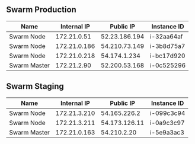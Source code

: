 ## Swarm Production
|  Name | Internal IP  | Public IP  | Instance ID |
|---|---|---|---|
| Swarm Node  | 172.21.0.51  |  52.23.186.194  | i-32aa64af
| Swarm Node  | 172.21.0.186  |  54.210.73.149  | i-3b8d75a7
| Swarm Node  | 172.21.0.218  |  54.174.1.234  | i-bc17d920
| Swarm Master  | 172.21.2.90  |  52.200.53.168  | i-0c525296
## Swarm Staging
|  Name | Internal IP  | Public IP  | Instance ID |
|---|---|---|---|
| Swarm Node  | 172.21.3.210  |  54.165.226.2  | i-099c3c94
| Swarm Node  | 172.21.3.211  |  54.173.126.11  | i-0a9c3c97
| Swarm Master  | 172.21.0.163  |  54.210.2.20  | i-5e9a3ac3
